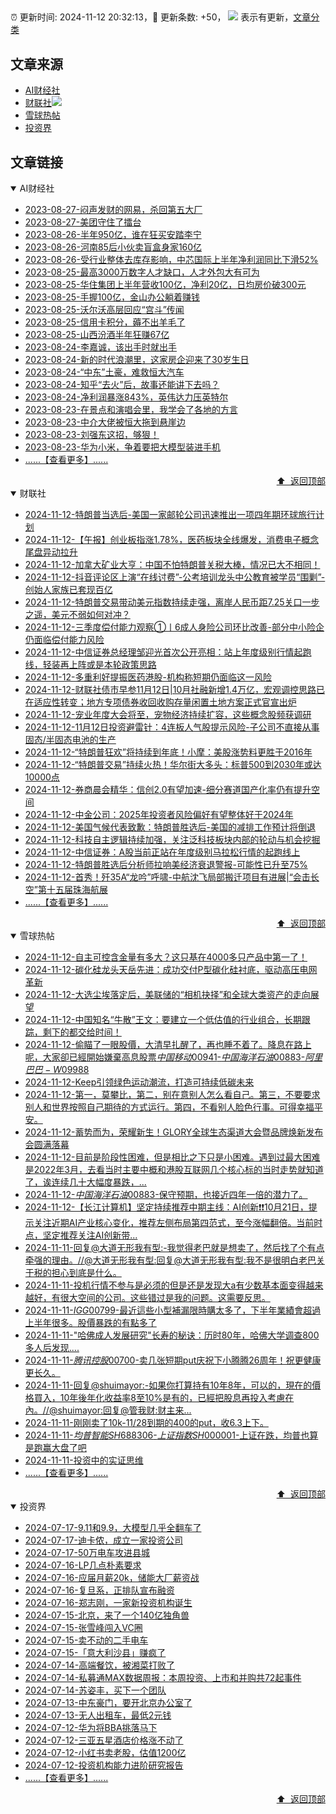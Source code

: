 ##

:alarm_clock: 更新时间: 2024-11-12 20:32:13，:rocket: 更新条数: +50， ![](/assets/dot.png) 表示有更新，[文章分类](/TAGS.md)

## 文章来源

- [AI财经社](#ai财经社)  
- [财联社](#财联社)![](/assets/dot.png)   
- [雪球热帖](#雪球热帖)  
- [投资界](#投资界)  

## 文章链接

<details open>
<summary id="ai财经社">
 AI财经社
</summary>


- [2023-08-27-闷声发财的网易，杀回第五大厂](https://www.aicaijing.com.cn/article/18610)  
- [2023-08-27-美团守住了擂台](https://www.aicaijing.com.cn/article/18611)  
- [2023-08-26-半年950亿，谁在狂买安踏李宁](https://www.aicaijing.com.cn/article/18607)  
- [2023-08-26-河南85后小伙卖盲盒身家160亿](https://www.aicaijing.com.cn/article/18608)  
- [2023-08-26-受行业整体去库存影响，中芯国际上半年净利润同比下滑52%](https://www.aicaijing.com.cn/article/18609)  
- [2023-08-25-最高3000万数字人才缺口，人才外包大有可为](https://www.aicaijing.com.cn/article/18601)  
- [2023-08-25-华住集团上半年营收100亿，净利20亿，日均房价破300元](https://www.aicaijing.com.cn/article/18602)  
- [2023-08-25-手握100亿，金山办公躺着赚钱](https://www.aicaijing.com.cn/article/18603)  
- [2023-08-25-沃尔沃高层回应“宫斗”传闻](https://www.aicaijing.com.cn/article/18604)  
- [2023-08-25-信用卡积分，薅不出羊毛了](https://www.aicaijing.com.cn/article/18605)  
- [2023-08-25-山西汾酒半年狂赚67亿](https://www.aicaijing.com.cn/article/18606)  
- [2023-08-24-李嘉诚，该出手时就出手](https://www.aicaijing.com.cn/article/18596)  
- [2023-08-24-新的时代浪潮里，这家房企迎来了30岁生日](https://www.aicaijing.com.cn/article/18597)  
- [2023-08-24-“中东”土豪，难救恒大汽车](https://www.aicaijing.com.cn/article/18598)  
- [2023-08-24-知乎“去火”后，故事还能讲下去吗？](https://www.aicaijing.com.cn/article/18599)  
- [2023-08-24-净利润暴涨843%，英伟达力压英特尔](https://www.aicaijing.com.cn/article/18600)  
- [2023-08-23-在景点和演唱会里，我学会了各地的方言](https://www.aicaijing.com.cn/article/18591)  
- [2023-08-23-中介大佬被恒大拖到悬崖边](https://www.aicaijing.com.cn/article/18592)  
- [2023-08-23-刘强东这招，够狠！](https://www.aicaijing.com.cn/article/18593)  
- [2023-08-23-华为小米，争着要把大模型装进手机](https://www.aicaijing.com.cn/article/18594)  
- [......【查看更多】......](/details/AI财经社.md)

<div align="right"><a href="#文章来源">⬆ &nbsp;返回顶部</a></div>
</details>

<details open>
<summary id="财联社">
 财联社
</summary>


- [2024-11-12-特朗普当选后-美国一家邮轮公司迅速推出一项四年期环球旅行计划](https://www.cls.cn/detail/1854721)  
- [2024-11-12-【午报】创业板指涨1.78%，医药板块全线爆发，消费电子概念尾盘异动拉升](https://www.cls.cn/detail/1855778)  
- [2024-11-12-加拿大矿业大亨：中国不怕特朗普关税大棒，情况已大不相同！](https://www.cls.cn/detail/1855723)  
- [2024-11-12-抖音评论区上演“在线讨费”-公考培训龙头中公教育被学员“围剿”-创始人家族已套现百亿](https://www.cls.cn/detail/1855755)  
- [2024-11-12-特朗普交易带动美元指数持续走强，离岸人民币距7.25关口一步之遥，美元不弱如何对冲？](https://www.cls.cn/detail/1855735)  
- [2024-11-12-三季度偿付能力观察①丨6成人身险公司环比改善-部分中小险企仍面临偿付能力风险](https://www.cls.cn/detail/1855733)  
- [2024-11-12-中信证券总经理邹迎光首次公开亮相：站上年度级别行情起跑线，轻装再上阵或是本轮政策思路](https://www.cls.cn/detail/1855705)  
- [2024-11-12-多重利好提振医药港股-机构称短期仍面临这一风险](https://www.cls.cn/detail/1855688)  
- [2024-11-12-财联社债市早参11月12日|10月社融新增1.4万亿，宏观调控思路已在适应性转变；地方专项债券收回收购存量闲置土地方案正式官宣出炉](https://www.cls.cn/detail/1855543)  
- [2024-11-12-宠业年度大会将至，宠物经济持续扩容，这些概念股频获调研](https://www.cls.cn/detail/1855542)  
- [2024-11-12-11月12日投资避雷针：4连板人气股提示风险-子公司不直接从事固态/半固态电池的生产](https://www.cls.cn/detail/1855517)  
- [2024-11-12-“特朗普狂欢”将持续到年底！小摩：美股涨势料更胜于2016年](https://www.cls.cn/detail/1855524)  
- [2024-11-12-“特朗普交易”持续火热！华尔街大多头：标普500到2030年或达10000点](https://www.cls.cn/detail/1855527)  
- [2024-11-12-券商晨会精华：信创2.0有望加速-细分赛道国产化率仍有提升空间](https://www.cls.cn/detail/1855533)  
- [2024-11-12-中金公司：2025年投资者风险偏好有望整体好于2024年](https://www.cls.cn/detail/1855555)  
- [2024-11-12-美国气候代表致歉：特朗普胜选后-美国的减排工作预计将倒退](https://www.cls.cn/detail/1855536)  
- [2024-11-12-科技自主逻辑持续加强，关注泛科技板块内部的轮动与机会挖掘](https://www.cls.cn/detail/1855595)  
- [2024-11-12-中信证券：A股当前正站在年度级别马拉松行情的起跑线上](https://www.cls.cn/detail/1855589)  
- [2024-11-12-特朗普胜选后分析师拉响美经济衰退警报-可能性已升至75%](https://www.cls.cn/detail/1855634)  
- [2024-11-12-首秀！歼35A“龙吟”呼啸-中航沈飞局部搬迁项目有进展|“会击长空”第十五届珠海航展](https://www.cls.cn/detail/1855799)  
- [......【查看更多】......](/details/财联社.md)

<div align="right"><a href="#文章来源">⬆ &nbsp;返回顶部</a></div>
</details>

<details open>
<summary id="雪球热帖">
 雪球热帖
</summary>


- [2024-11-12-自主可控含金量有多大？这只基在4000多只产品中第一了！](https://xueqiu.com/5773569265/312397185)  
- [2024-11-12-碳化硅龙头天岳先进：成功交付P型碳化硅衬底，驱动高压电网革新](https://xueqiu.com/5011489057/312370826)  
- [2024-11-12-大选尘埃落定后，美联储的“相机抉择”和全球大类资产的走向展望](https://xueqiu.com/3152193833/312331737)  
- [2024-11-12-中国知名“牛散”王文：要建立一个低估值的行业组合，长期跟踪，剩下的都交给时间！](https://xueqiu.com/8659762526/312327736)  
- [2024-11-12-偷瞄了一眼股價，大清早扎醒了，再也睡不着了。降息在路上呢，大家卻已經開始嫌棄高息股票$中国移动00941$-$中国海洋石油00883$-$阿里巴巴-W09988$](https://xueqiu.com/9650668145/312288301)  
- [2024-11-12-Keep引领绿色运动潮流，打造可持续低碳未来](https://xueqiu.com/2883119721/312272666)  
- [2024-11-12-第一，莫攀比，第二，别在意别人怎么看自己。第三，不要要求别人和世界按照自己期待的方式运行。第四，不看别人脸色行事。可得幸福平安。](https://xueqiu.com/6451611049/312253133)  
- [2024-11-12-蓄势而为，荣耀新生！GLORY全球生态渠道大会暨品牌焕新发布会圆满落幕](https://xueqiu.com/5534115270/312331017)  
- [2024-11-12-目前是阶段性困难，但是相比之下只是小困难。遇到过最大困难是2022年3月，去看当时主要中概和港股互联网几个核心标的当时走势就知道了，诶连续几十大幅度暴跌，...](https://xueqiu.com/9887656769/312320708)  
- [2024-11-12-$中国海洋石油00883$-保守预期，也接近四年一倍的潜力了。](https://xueqiu.com/4111857140/312358758)  
- [2024-11-12-【长江计算机】坚定持续推荐中期主线：AI创新❗❗10月21日，提示关注近期AI产业核心变化，推荐左侧布局第四范式，至今涨幅翻倍。当前时点，坚定推荐关注AI创新带...](https://xueqiu.com/5694924218/312321553)  
- [2024-11-11-回复@大道无形我有型:-我觉得老巴就是想卖了，然后找了个有点牵强的理由。//@大道无形我有型:回复@大道无形我有型:我不是很明白老巴关于税的担心到底是什么。](https://xueqiu.com/1247347556/312105936)  
- [2024-11-11-投机行情不参与是必须的但是还是发现大a有少数基本面变得越来越好，有很大空间的公司。这些错过是我的问题。这需要反思。](https://xueqiu.com/9887656769/312094564)  
- [2024-11-11-$IGG00799$-最近這些小型補漏限時購太多了，下半年業績會超過上半年很多。股價暴跌的有點多了](https://xueqiu.com/9650668145/312091726)  
- [2024-11-11-"哈佛成人发展研究"长寿的秘诀：历时80年，哈佛大学调查800多人后发现....](https://xueqiu.com/2524803655/312086333)  
- [2024-11-11-$腾讯控股00700$-卖几张短期put庆祝下小腾腾26周年！祝更健康更长久。](https://xueqiu.com/9073990568/312095517)  
- [2024-11-11-回复@shuimayor:-如果你打算持有10年8年，可以的，現在的價格買入，10年後年化收益率8至10%是有的，已經把股息再投入考慮在內。//@shuimayor:回复@管我财:财主来...](https://xueqiu.com/9650668145/312095553)  
- [2024-11-11-刚刚卖了10k-11/28到期的400的put，收6.3上下。](https://xueqiu.com/1247347556/312100482)  
- [2024-11-11-$均普智能SH688306$-$上证指数SH000001$-上证在跌，均普也算是跑赢大盘了吧](https://xueqiu.com/7207279964/312107624)  
- [2024-11-11-投资中的实证思维](https://xueqiu.com/8632046745/312204606)  
- [......【查看更多】......](/details/雪球热帖.md)

<div align="right"><a href="#文章来源">⬆ &nbsp;返回顶部</a></div>
</details>

<details open>
<summary id="投资界">
 投资界
</summary>


- [2024-07-17-9.11和9.9，大模型几乎全翻车了](https://posts.careerengine.us/p/6697778c44726b29bffa3a09)  
- [2024-07-17-迪卡侬，成立一家投资公司](https://posts.careerengine.us/p/6697778c44726b29bffa3a01)  
- [2024-07-17-50万电车攻进县城](https://posts.careerengine.us/p/6697779c831e1d29eea44253)  
- [2024-07-16-LP几点朴素要求](https://posts.careerengine.us/p/669636a8720ed522248054dc)  
- [2024-07-16-应届月薪20k，储能大厂薪资战](https://posts.careerengine.us/p/669636a8720ed522248054d4)  
- [2024-07-16-复旦系，正排队宣布融资](https://posts.careerengine.us/p/66963699cb38e136a496986c)  
- [2024-07-16-郑志刚，一家新投资机构诞生](https://posts.careerengine.us/p/66963699cb38e136a4969874)  
- [2024-07-15-北京，来了一个140亿独角兽](https://posts.careerengine.us/p/6694db59a0c3ac562b61f9af)  
- [2024-07-15-张雪峰闯入VC圈](https://posts.careerengine.us/p/6694db59a0c3ac562b61f9b7)  
- [2024-07-15-卖不动的二手电车](https://posts.careerengine.us/p/6694db6836b2f1565d9b541a)  
- [2024-07-15-「意大利沙县」赚疯了](https://posts.careerengine.us/p/6694db6836b2f1565d9b5422)  
- [2024-07-14-高端餐饮，被湘菜打败了](https://posts.careerengine.us/p/6693862333c6e710d0bf9dc4)  
- [2024-07-14-私募通MAX数据周报：本周投资、上市和并购共72起事件](https://posts.careerengine.us/p/6693862333c6e710d0bf9dcc)  
- [2024-07-14-苏姿丰，买下一个团队](https://posts.careerengine.us/p/6693861481427510b2b9c123)  
- [2024-07-13-中东豪门，要开北京办公室了](https://posts.careerengine.us/p/66922794a876f80d113b51fe)  
- [2024-07-13-无人出租车，最低2元钱](https://posts.careerengine.us/p/669227b82202ae0dfac5d713)  
- [2024-07-12-华为将BBA挑落马下](https://posts.careerengine.us/p/6690a6c68082df14ead7eaac)  
- [2024-07-12-三亚五星酒店价格涨不动了](https://posts.careerengine.us/p/6690a6c68082df14ead7eaa4)  
- [2024-07-12-小红书卖老股，估值1200亿](https://posts.careerengine.us/p/6690a6b756b00014bcc00e8f)  
- [2024-07-12-投资机构能力进阶研究报告](https://posts.careerengine.us/p/6690a6b756b00014bcc00e87)  
- [......【查看更多】......](/details/投资界.md)

<div align="right"><a href="#文章来源">⬆ &nbsp;返回顶部</a></div>
</details>
